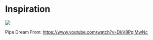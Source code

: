 # Inspiration

![](https://db-feed.s3.us-east-1.amazonaws.com/next-s3-uploads/dfad6c8d-b59b-481e-9a08-9e31cc9825a0/hqdefault.jpg)

Pipe Dream
From: https://www.youtube.com/watch?v=DkV8PqlMwNc